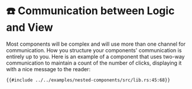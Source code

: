 # ☎️  Communication between Logic and View

Most components will be complex and will use more than one channel for communication.
How you structure your components' communication is entirely up to you.
Here is an example of a component that uses two-way communication to maintain
a count of the number of clicks, displaying it with a nice message to the reader:

```rust, ignore, no-run
{{#include ../../examples/nested-components/src/lib.rs:45:68}}
```
